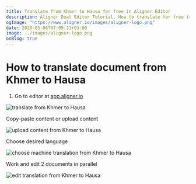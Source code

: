 ```yaml
---
title: Translate from Khmer to Hausa for free in Aligner Editor
description: Aligner Dual Editor Tutorial. How to translate for free from Khmer to Hausa. Aligner is multilingual document management platform. 
ogImage: "https://www.aligner.io/images/aligner-logo.png"
date: 2020-05-06T07:09:21+03:00
image: ../images/aligner-logo.png
onBlog: true
---
```


# How to translate document from Khmer to Hausa

1. Go to editor at [app.aligner.io](https://app.aligner.io "Aligner App web page")

![translate from Khmer to Hausa](../aligner-blank-editor.png "translate from Khmer to Hausa")

Copy-paste content or upload content

![upload content from Khmer to Hausa](../aligner-uploaded-document.png "upload content from Khmer to Hausa")

Choose desired language

![choose machine translation from Khmer to Hausa](../aligner-language-dropdown.png "choose machine translation from Khmer to Hausa")

Work and edit 2 documents in parallel

![edit translation from Khmer to Hausa](../aligner-double-sitded-editor.png "edit translation from Khmer to Hausa")

